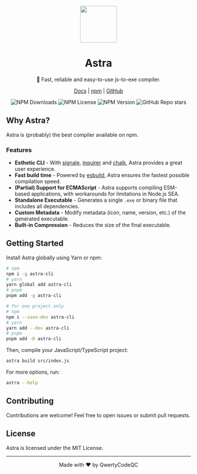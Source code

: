 <p align=center><img src="astra.png" width="100"/></p>
<h1 align=center>Astra</h1>
<p align=center>🚀 Fast, reliable and easy-to-use js-to-exe compiler.</p>
<p align=center><a href="https://astra-js.netlify.app">Docs</a> | <a href="https://npmjs.com/package/astra-cli">npm</a> | <a href="https://github.com/astracompiler/cli">GitHub</a></p>
<p align=center>
    <img alt="NPM Downloads" src="https://img.shields.io/npm/dm/astra-cli">
    <img alt="NPM License" src="https://img.shields.io/npm/l/astra-cli">
    <img alt="NPM Version" src="https://img.shields.io/npm/v/astra-cli">
    <img alt="GitHub Repo stars" src="https://img.shields.io/github/stars/astracompiler/cli">

</p>

## Why Astra?
Astra is (probably) the best compiler available on npm.

### Features
- **Esthetic CLI** - With [signale](https://npmjs.com/package/signale), [inquirer](https://www.npmjs.com/package/@inquirer/prompts) and [chalk](https://npmjs.com/package/chalk), Astra provides a great user experience.
- **Fast build time** - Powered by [esbuild](https://npmjs.com/package/esbuild), Astra ensures the fastest possible compilation speed.
- **(Partial) Support for ECMAScript** - Astra supports compiling ESM-based applications, with workarounds for limitations in Node.js SEA.
- **Standalone Executable** - Generates a single `.exe` or binary file that includes all dependencies.
- **Custom Metadata** - Modify metadata (icon, name, version, etc.) of the generated executable.
- **Built-in Compression** - Reduces the size of the final executable.
## Getting Started
Install Astra globally using Yarn or npm:

```sh
# npm 
npm i -g astra-cli
# yarn
yarn global add astra-cli
# pnpm
pnpm add -g astra-cli

# for one project only
# npm
npm i --save-dev astra-cli
# yarn
yarn add --dev astra-cli
# pnpm
pnpm add -D astra-cli
```

Then, compile your JavaScript/TypeScript project:

```sh
astra build src/index.js
```

For more options, run:
```sh
astra --help
```

## Contributing
Contributions are welcome! Feel free to open issues or submit pull requests.

## License
Astra is licensed under the MIT License.

---
<p align=center>Made with ❤️ by QwertyCodeQC</p>

